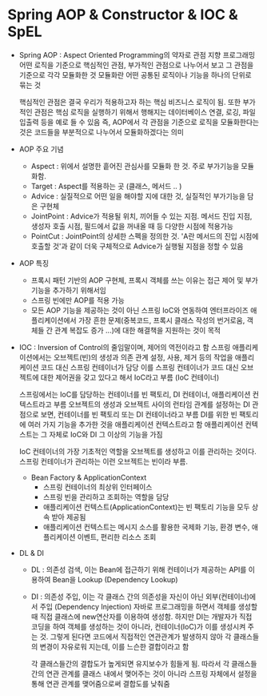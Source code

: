 # Spring AOP & Constructor & IOC & SpEL

- Spring AOP : Aspect Oriented Programming의 약자로 관점 지향 프로그래밍
  어떤 로직을 기준으로 핵심적인 관점, 부가적인 관점으로 나누어서 보고 그 관점을 기준으로 각각 모듈화한 것
  모듈화란 어떤 공통된 로직이나 기능을 하나의 단위로 묶는 것

  핵심적인 관점은 결국 우리가 적용하고자 하는 핵심 비즈니스 로직이 됨. 또한 부가적인 관점은 핵심 로직을 실행하기 위해서 행해지는 데이터베이스 연결, 로깅, 파일 입출력 등을 예로 들 수 있음
  즉, AOP에서 각 관점을 기준으로 로직을 모듈화한다는 것은 코드들을 부분적으로 나누어서 모듈화하겠다는 의미

- AOP 주요 기념

  - Aspect : 위에서 설명한 흩어진 관심사를 모듈화 한 것. 주로 부가기능을 모듈화함.
  - Target : Aspect를 적용하는 곳 (클래스, 메서드 .. )
  - Advice : 실질적으로 어떤 일을 해야할 지에 대한 것, 실질적인 부가기능을 담은 구현체
  - JointPoint : Advice가 적용될 위치, 끼어들 수 있는 지점. 메서드 진입 지점, 생성자 호출 시점, 필드에서 값을 꺼내올 때 등 다양한 시점에 적용가능
  - PointCut : JointPoint의 상세한 스펙을 정의한 것. 'A란 메서드의 진입 시점에 호출할 것'과 같이 더욱 구체적으로 Advice가 실행될 지점을 정할 수 있음

- AOP 특징

  - 프록시 패턴 기반의 AOP 구현체, 프록시 객체를 쓰는 이유는 접근 제어 및 부가기능을 추가하기 위해서임
  - 스프링 빈에만 AOP를 적용 가능
  - 모든 AOP 기능을 제공하는 것이 아닌 스프링 IoC와 연동하여 엔터프라이즈 애플리케이션에서 가장 흔한 문제(중복코드, 프록시 클래스 작성의 번거로움, 객체들 간 관계 복잡도 증가 ...)에 대한 해결책을 지원하는 것이 목적

- IOC : Inversion of Control의 줄임말이며, 제어의 역전이라고 함
  스프링 애플리케이션에서는 오브젝트(빈)의 생성과 의존 관계 설정, 사용, 제거 등의 작업을 애플리케이션 코드 대신 스프링 컨테이너가 담당
  이를 스프링 컨테이너가 코드 대신 오브젝트에 대한 제어권을 갖고 있다고 해서 IoC라고 부름 (IoC 컨테이너)

  스프링에서는 IoC를 담당하는 컨테이너를 빈 팩토리, DI 컨테이너, 애플리케이션 컨텍스트라고 부름
  오브젝트의 생성과 오브젝트 사이의 런타임 관계를 설정하는 DI 관점으로 보면, 컨테이너를 빈 팩토리 또는 DI 컨테이너라고 부름
  DI를 위한 빈 팩토리에 여러 가지 기능을 추가한 것을 애플리케이션 컨텍스트라고 함
  애플리케이션 컨텍스트는 그 자체로 IoC와 DI 그 이상의 기능을 가짐

  IoC 컨테이너의 가장 기초적인 역할을 오브젝트를 생성하고 이를 관리하는 것이다. 스프링 컨테이너가 관리하는 이런 오브젝트는 빈이라 부름.

  - Bean Factory & ApplicationContext
    - 스프링 컨테이너의 최상위 인터페이스
    - 스프링 빈을 관리하고 조회하는 역할을 담당
    - 애플리케이션 컨텍스트(ApplicationContext)는 빈 팩토리 기능을 모두 상속 받아 제공됨
    - 애플리케이션 컨텍스트는 메시지 소스를 활용한 국제화 기능, 환경 변수, 애플리케이션 이벤트, 편리한 리소스 조회

- DL & DI

  - DL : 의존성 검색, 이는 Bean에 접근하기 위해 컨테이너가 제공하는 API를 이용하여 Bean을 Lookup (Dependency Lookup)
  - DI : 의존성 주입, 이는 각 클래스 간의 의존성을 자신이 아닌 외부(컨테이너)에서 주입 (Dependency Injection)
    자바로 프로그래밍을 하면서 객체를 생성할 때 직접 클래스에 new연산자를 이용하여 생성함. 하지만 DI는 개발자가 직접 코딩을 하여 객체를 생성하는 것이 아니라, 컨테이너(IoC)가 이를 생성시켜 주는 것. 그렇게 된다면 코드에서 직접적인 연관관계가 발생하지 않아 각 클래스들의 변경이 자유로워 지는데, 이를 느슨한 결합이라고 함

    각 클래스들간의 결합도가 높게되면 유지보수가 힘들게 됨. 따라서 각 클래스들간의 연관 관계를 클래스 내에서 맺어주는 것이 아니라 스프링 자체에서 설정을 통해 연관 관계를 맺어줌으로써 결합도를 낮춰줌
